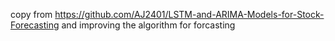 copy from https://github.com/AJ2401/LSTM-and-ARIMA-Models-for-Stock-Forecasting and improving the algorithm for forcasting

